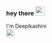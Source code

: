 ### hey there <img src="https://media.giphy.com/media/hvRJCLFzcasrR4ia7z/giphy.gif" width="25px">
I'm Deepikashini <br>
<a href="https://www.linkedin.com/in/deepikashini-v-50a053189/">
  <img align="left" alt="Deepikashini's LinkedIN" width="22px" src="https://raw.githubusercontent.com/peterthehan/peterthehan/master/assets/linkedin.svg" />
</a>

<br />

<!---
Deepikashini/Deepikashini is a ✨ special ✨ repository because its `README.md` (this file) appears on your GitHub profile.
You can click the Preview link to take a look at your changes.
--->
